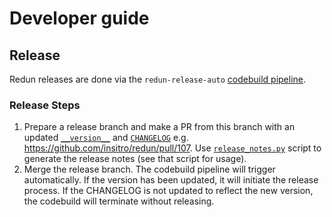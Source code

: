 # Developer guide

## Release

Redun releases are done via the `redun-release-auto` [codebuild pipeline](https://us-west-2.console.aws.amazon.com/codesuite/codebuild/projects/redun-release-auto/).

### Release Steps

1. Prepare a release branch and make a PR from this branch with an updated [`__version__`](https://github.com/insitro/redun/blob/db17e39a2efaf9b3be466c60bdfecbe6ce4ea054/redun/__init__.py#L14) and [`CHANGELOG`](https://github.com/insitro/redun/blob/master/docs/source/CHANGELOG.rst)
    e.g. https://github.com/insitro/redun/pull/107. Use [`release_notes.py`](docs/release_notes.py) script to generate the release notes (see that script for usage).
2. Merge the release branch. The codebuild pipeline will trigger automatically. If the version has been updated, it will initiate the release process. If the CHANGELOG is not updated to reflect the new version, the codebuild will terminate without releasing.
